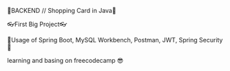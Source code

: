 🛒BACKEND // Shopping Card in Java🛒

👓First Big Project👓

🧨Usage of Spring Boot, MySQL Workbench, Postman, JWT, Spring Security🧨

learning and basing on freecodecamp
😎
